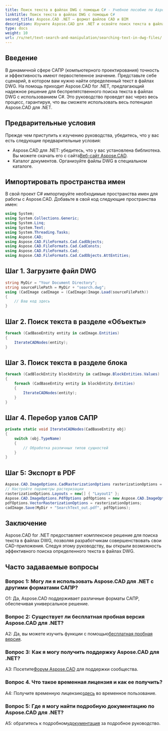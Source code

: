 ```yaml
---
title: Поиск текста в файлах DWG с помощью C# - Учебное пособие по Aspose.CAD
linktitle: Поиск текста в файлах DWG с помощью C#
second_title: Aspose.CAD .NET — формат файлов CAD и BIM
description: Изучите Aspose.CAD для .NET и освойте поиск текста в файлах DWG с помощью этого пошагового руководства. Улучшите свои CAD-приложения уже сегодня!
type: docs
weight: 10
url: /ru/net/text-search-and-manipulation/searching-text-in-dwg-files/
---
```

## Введение

В динамичной сфере САПР (компьютерного проектирования) точность и эффективность имеют первостепенное значение. Представьте себе сценарий, в котором вам нужно найти определенный текст в файлах DWG. На помощь приходит Aspose.CAD for .NET, предлагающий надежное решение для беспрепятственного поиска текста в файлах DWG с использованием C#. Это руководство проведет вас через весь процесс, гарантируя, что вы сможете использовать весь потенциал Aspose.CAD для .NET.

## Предварительные условия

Прежде чем приступить к изучению руководства, убедитесь, что у вас есть следующие предварительные условия:
-  Aspose.CAD для .NET: убедитесь, что у вас установлена библиотека. Вы можете скачать его с сайта[Веб-сайт Aspose.CAD](https://releases.aspose.com/cad/net/).
- Каталог документов. Организуйте файлы DWG в специальном каталоге.

## Импортировать пространства имен

В свой проект C# импортируйте необходимые пространства имен для работы с Aspose.CAD. Добавьте в свой код следующие пространства имен:

```csharp
using System;
using System.Collections.Generic;
using System.Linq;
using System.Text;
using System.Threading.Tasks;
using Aspose.CAD;
using Aspose.CAD.FileFormats.Cad.CadObjects;
using Aspose.CAD.FileFormats.Cad.CadConsts;
using Aspose.CAD.FileFormats.Cad;
using Aspose.CAD.FileFormats.Cad.CadObjects.AttEntities;
```

## Шаг 1. Загрузите файл DWG

```csharp
string MyDir = "Your Document Directory";
string sourceFilePath = MyDir + "search.dwg";
using (CadImage cadImage = (CadImage)Image.Load(sourceFilePath))
{
    // Ваш код здесь
}
```

## Шаг 2. Поиск текста в разделе «Объекты»

```csharp
foreach (CadBaseEntity entity in cadImage.Entities)
{
    IterateCADNodes(entity);
}
```

## Шаг 3. Поиск текста в разделе блока

```csharp
foreach (CadBlockEntity blockEntity in cadImage.BlockEntities.Values)
{
    foreach (CadBaseEntity entity in blockEntity.Entities)
    {
        IterateCADNodes(entity);
    }
}
```

## Шаг 4. Перебор узлов САПР

```csharp
private static void IterateCADNodes(CadBaseEntity obj)
{
    switch (obj.TypeName)
    {
        // Обработка различных типов сущностей
    }
}
```

## Шаг 5: Экспорт в PDF

```csharp
Aspose.CAD.ImageOptions.CadRasterizationOptions rasterizationOptions = new Aspose.CAD.ImageOptions.CadRasterizationOptions();
// Настройте параметры растеризации
rasterizationOptions.Layouts = new[] { "Layout1" };
Aspose.CAD.ImageOptions.PdfOptions pdfOptions = new Aspose.CAD.ImageOptions.PdfOptions();
pdfOptions.VectorRasterizationOptions = rasterizationOptions;
cadImage.Save(MyDir + "SearchText_out.pdf", pdfOptions);
```

## Заключение

Aspose.CAD for .NET предоставляет комплексное решение для поиска текста в файлах DWG, позволяя разработчикам совершенствовать свои CAD-приложения. Следуя этому руководству, вы открыли возможность эффективного поиска определенного текста в файлах DWG.

## Часто задаваемые вопросы

### Вопрос 1: Могу ли я использовать Aspose.CAD для .NET с другими форматами САПР?

О1: Да, Aspose.CAD поддерживает различные форматы САПР, обеспечивая универсальное решение.

### Вопрос 2: Существует ли бесплатная пробная версия Aspose.CAD для .NET?

 A2: Да, вы можете изучить функции с помощью[бесплатная пробная версия](https://releases.aspose.com/).

### Вопрос 3: Как я могу получить поддержку Aspose.CAD для .NET?

 A3: Посетите[Форум Aspose.CAD](https://forum.aspose.com/c/cad/19) для поддержки сообщества.

### Вопрос 4. Что такое временная лицензия и как ее получить?

 A4: Получите временную лицензию[здесь](https://purchase.aspose.com/temporary-license/) во временное пользование.

### Вопрос 5: Где я могу найти подробную документацию по Aspose.CAD для .NET?

 A5: обратитесь к подробному[документация](https://reference.aspose.com/cad/net/) за подробное руководство.